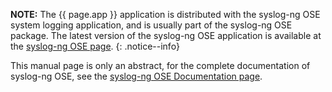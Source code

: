 
**NOTE:** The {{ page.app }} application is distributed with the syslog-ng OSE
system logging application, and is usually part of the syslog-ng OSE
package. The latest version of the syslog-ng OSE application is
available at the [syslog-ng OSE page](https://syslog-ng.com/).
{: .notice--info}

This manual page is only an abstract, for the complete documentation of
syslog-ng OSE, see the [syslog-ng OSE Documentation page](https://www.syslog-ng.com/).
